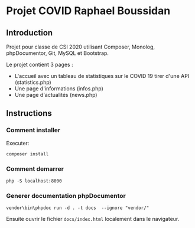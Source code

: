 # Projet COVID Raphael Boussidan

## Introduction

Projet pour classe de CSI 2020 utilisant Composer, Monolog, phpDocumentor, Git, MySQL et Bootstrap.

Le projet contient 3 pages : 
  - L'accueil avec un tableau de statistiques sur le COVID 19 tirer d'une API (statistics.php)
  - Une page d'informations (infos.php)
  - Une page d'actualités (news.php)

## Instructions

### Comment installer
Executer:

    composer install

### Comment demarrer

    php -S localhost:8000
    
### Generer documentation phpDocumentor

    vendor\bin\phpdoc run -d . -t docs  --ignore "vendor/"
    
Ensuite ouvrir le fichier `docs/index.html` localement dans le navigateur.
